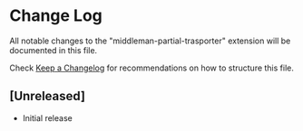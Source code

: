 # Change Log
All notable changes to the "middleman-partial-trasporter" extension will be documented in this file.

Check [Keep a Changelog](http://keepachangelog.com/) for recommendations on how to structure this file.

## [Unreleased]
- Initial release